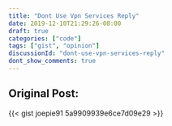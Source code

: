 ```yaml
---
title: "Dont Use Vpn Services Reply"
date: 2019-12-10T21:29:26-08:00
draft: true
categories: ["code"]
tags: ["gist", "opinion"]
discussionId: "dont-use-vpn-services-reply"
dont_show_comments: true
---
```




## Original Post:

{{< gist joepie91 5a9909939e6ce7d09e29 >}}